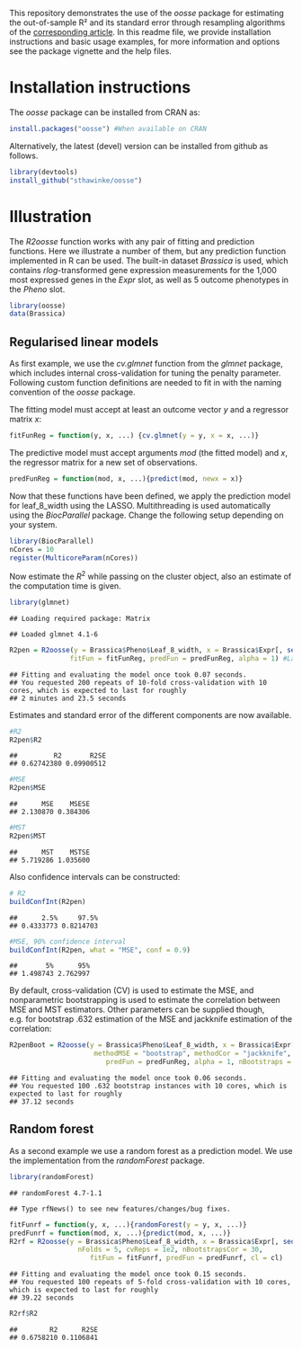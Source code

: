 
This repository demonstrates the use of the *oosse* package for
estimating the out-of-sample R² and its standard error through
resampling algorithms of the [corresponding
article](https://arxiv.org/abs/2302.05131). In this readme file, we
provide installation instructions and basic usage examples, for more
information and options see the package vignette and the help files.

# Installation instructions

The *oosse* package can be installed from CRAN as:

``` r
install.packages("oosse") #When available on CRAN
```

Alternatively, the latest (devel) version can be installed from github
as follows.

``` r
library(devtools)
install_github("sthawinke/oosse")
```

# Illustration

The *R2oosse* function works with any pair of fitting and prediction
functions. Here we illustrate a number of them, but any prediction
function implemented in R can be used. The built-in dataset *Brassica*
is used, which contains *rlog*-transformed gene expression measurements
for the 1,000 most expressed genes in the *Expr* slot, as well as 5
outcome phenotypes in the *Pheno* slot.

``` r
library(oosse)
data(Brassica)
```

## Regularised linear models

As first example, we use the *cv.glmnet* function from the *glmnet*
package, which includes internal cross-validation for tuning the penalty
parameter. Following custom function definitions are needed to fit in
with the naming convention of the *oosse* package.

The fitting model must accept at least an outcome vector *y* and a
regressor matrix *x*:

``` r
fitFunReg = function(y, x, ...) {cv.glmnet(y = y, x = x, ...)}
```

The predictive model must accept arguments *mod* (the fitted model) and
*x*, the regressor matrix for a new set of observations.

``` r
predFunReg = function(mod, x, ...){predict(mod, newx = x)}
```

Now that these functions have been defined, we apply the prediction
model for leaf_8\_width using the LASSO. Multithreading is used
automatically using the *BiocParallel* package. Change the following
setup depending on your system.

``` r
library(BiocParallel)
nCores = 10
register(MulticoreParam(nCores))
```

Now estimate the $R^2$ while passing on the cluster object, also an
estimate of the computation time is given.

``` r
library(glmnet)
```

    ## Loading required package: Matrix

    ## Loaded glmnet 4.1-6

``` r
R2pen = R2oosse(y = Brassica$Pheno$Leaf_8_width, x = Brassica$Expr[, seq_len(1e2)], 
               fitFun = fitFunReg, predFun = predFunReg, alpha = 1) #Lasso model
```

    ## Fitting and evaluating the model once took 0.07 seconds.
    ## You requested 200 repeats of 10-fold cross-validation with 10 cores, which is expected to last for roughly
    ## 2 minutes and 23.5 seconds

Estimates and standard error of the different components are now
available.

``` r
#R2
R2pen$R2
```

    ##         R2       R2SE 
    ## 0.62742380 0.09900512

``` r
#MSE
R2pen$MSE
```

    ##      MSE    MSESE 
    ## 2.130870 0.384306

``` r
#MST
R2pen$MST
```

    ##      MST    MSTSE 
    ## 5.719286 1.035600

Also confidence intervals can be constructed:

``` r
# R2
buildConfInt(R2pen)
```

    ##      2.5%     97.5% 
    ## 0.4333773 0.8214703

``` r
#MSE, 90% confidence interval
buildConfInt(R2pen, what = "MSE", conf = 0.9)
```

    ##       5%      95% 
    ## 1.498743 2.762997

By default, cross-validation (CV) is used to estimate the MSE, and
nonparametric bootstrapping is used to estimate the correlation between
MSE and MST estimators. Other parameters can be supplied though,
e.g. for bootstrap .632 estimation of the MSE and jackknife estimation
of the correlation:

``` r
R2penBoot = R2oosse(y = Brassica$Pheno$Leaf_8_width, x = Brassica$Expr[, seq_len(1e2)],
                     methodMSE = "bootstrap", methodCor = "jackknife", fitFun = fitFunReg,
                        predFun = predFunReg, alpha = 1, nBootstraps = 1e2, cl = cl)#Lasso model
```

    ## Fitting and evaluating the model once took 0.06 seconds.
    ## You requested 100 .632 bootstrap instances with 10 cores, which is expected to last for roughly
    ## 37.12 seconds

## Random forest

As a second example we use a random forest as a prediction model. We use
the implementation from the *randomForest* package.

``` r
library(randomForest)
```

    ## randomForest 4.7-1.1

    ## Type rfNews() to see new features/changes/bug fixes.

``` r
fitFunrf = function(y, x, ...){randomForest(y = y, x, ...)}
predFunrf = function(mod, x, ...){predict(mod, x, ...)}
R2rf = R2oosse(y = Brassica$Pheno$Leaf_8_width, x = Brassica$Expr[, seq_len(1e2)],
                 nFolds = 5, cvReps = 1e2, nBootstrapsCor = 30,
                    fitFun = fitFunrf, predFun = predFunrf, cl = cl)
```

    ## Fitting and evaluating the model once took 0.15 seconds.
    ## You requested 100 repeats of 5-fold cross-validation with 10 cores, which is expected to last for roughly
    ## 39.22 seconds

``` r
R2rf$R2
```

    ##        R2      R2SE 
    ## 0.6758210 0.1106841
